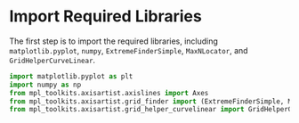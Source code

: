 # Import Required Libraries

The first step is to import the required libraries, including `matplotlib.pyplot`, `numpy`, `ExtremeFinderSimple`, `MaxNLocator`, and `GridHelperCurveLinear`.

```python
import matplotlib.pyplot as plt
import numpy as np
from mpl_toolkits.axisartist.axislines import Axes
from mpl_toolkits.axisartist.grid_finder import (ExtremeFinderSimple, MaxNLocator)
from mpl_toolkits.axisartist.grid_helper_curvelinear import GridHelperCurveLinear
```
